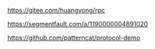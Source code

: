 https://gitee.com/huangyong/rpc

https://segmentfault.com/a/1190000004891020

https://github.com/patterncat/protocol-demo
